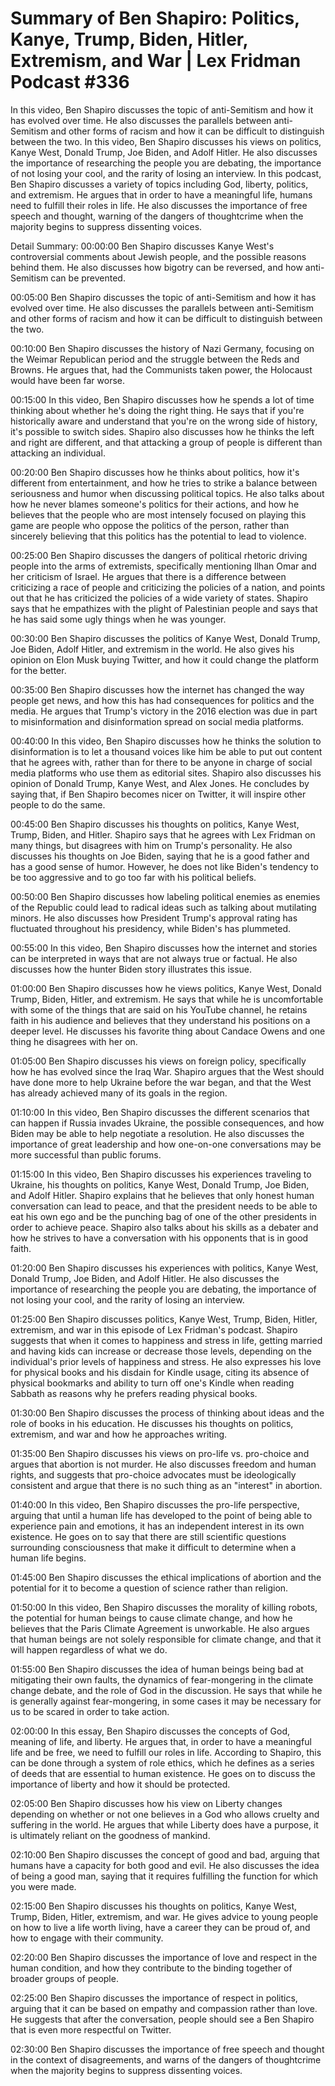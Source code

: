 # Summary of Ben Shapiro: Politics, Kanye, Trump, Biden, Hitler, Extremism, and War | Lex Fridman Podcast #336

In this video, Ben Shapiro discusses the topic of anti-Semitism and how it has evolved over time. He also discusses the parallels between anti-Semitism and other forms of racism and how it can be difficult to distinguish between the two.
In this video, Ben Shapiro discusses his views on politics, Kanye West, Donald Trump, Joe Biden, and Adolf Hitler. He also discusses the importance of researching the people you are debating, the importance of not losing your cool, and the rarity of losing an interview.
In this podcast, Ben Shapiro discusses a variety of topics including God, liberty, politics, and extremism. He argues that in order to have a meaningful life, humans need to fulfill their roles in life. He also discusses the importance of free speech and thought, warning of the dangers of thoughtcrime when the majority begins to suppress dissenting voices.

Detail Summary: 
00:00:00
Ben Shapiro discusses Kanye West's controversial comments about Jewish people, and the possible reasons behind them. He also discusses how bigotry can be reversed, and how anti-Semitism can be prevented.

00:05:00
Ben Shapiro discusses the topic of anti-Semitism and how it has evolved over time. He also discusses the parallels between anti-Semitism and other forms of racism and how it can be difficult to distinguish between the two.

00:10:00
Ben Shapiro discusses the history of Nazi Germany, focusing on the Weimar Republican period and the struggle between the Reds and Browns. He argues that, had the Communists taken power, the Holocaust would have been far worse.

00:15:00
In this video, Ben Shapiro discusses how he spends a lot of time thinking about whether he's doing the right thing. He says that if you're historically aware and understand that you're on the wrong side of history, it's possible to switch sides. Shapiro also discusses how he thinks the left and right are different, and that attacking a group of people is different than attacking an individual.

00:20:00
Ben Shapiro discusses how he thinks about politics, how it's different from entertainment, and how he tries to strike a balance between seriousness and humor when discussing political topics. He also talks about how he never blames someone's politics for their actions, and how he believes that the people who are most intensely focused on playing this game are people who oppose the politics of the person, rather than sincerely believing that this politics has the potential to lead to violence.

00:25:00
Ben Shapiro discusses the dangers of political rhetoric driving people into the arms of extremists, specifically mentioning Ilhan Omar and her criticism of Israel. He argues that there is a difference between criticizing a race of people and criticizing the policies of a nation, and points out that he has criticized the policies of a wide variety of states. Shapiro says that he empathizes with the plight of Palestinian people and says that he has said some ugly things when he was younger.

00:30:00
Ben Shapiro discusses the politics of Kanye West, Donald Trump, Joe Biden, Adolf Hitler, and extremism in the world. He also gives his opinion on Elon Musk buying Twitter, and how it could change the platform for the better.

00:35:00
Ben Shapiro discusses how the internet has changed the way people get news, and how this has had consequences for politics and the media. He argues that Trump's victory in the 2016 election was due in part to misinformation and disinformation spread on social media platforms.

00:40:00
In this video, Ben Shapiro discusses how he thinks the solution to disinformation is to let a thousand voices like him be able to put out content that he agrees with, rather than for there to be anyone in charge of social media platforms who use them as editorial sites. Shapiro also discusses his opinion of Donald Trump, Kanye West, and Alex Jones. He concludes by saying that, if Ben Shapiro becomes nicer on Twitter, it will inspire other people to do the same.

00:45:00
Ben Shapiro discusses his thoughts on politics, Kanye West, Trump, Biden, and Hitler. Shapiro says that he agrees with Lex Fridman on many things, but disagrees with him on Trump's personality. He also discusses his thoughts on Joe Biden, saying that he is a good father and has a good sense of humor. However, he does not like Biden's tendency to be too aggressive and to go too far with his political beliefs.

00:50:00
Ben Shapiro discusses how labeling political enemies as enemies of the Republic could lead to radical ideas such as talking about mutilating minors. He also discusses how President Trump's approval rating has fluctuated throughout his presidency, while Biden's has plummeted.

00:55:00
In this video, Ben Shapiro discusses how the internet and stories can be interpreted in ways that are not always true or factual. He also discusses how the hunter Biden story illustrates this issue.

01:00:00
Ben Shapiro discusses how he views politics, Kanye West, Donald Trump, Biden, Hitler, and extremism. He says that while he is uncomfortable with some of the things that are said on his YouTube channel, he retains faith in his audience and believes that they understand his positions on a deeper level. He discusses his favorite thing about Candace Owens and one thing he disagrees with her on.

01:05:00
Ben Shapiro discusses his views on foreign policy, specifically how he has evolved since the Iraq War. Shapiro argues that the West should have done more to help Ukraine before the war began, and that the West has already achieved many of its goals in the region.

01:10:00
In this video, Ben Shapiro discusses the different scenarios that can happen if Russia invades Ukraine, the possible consequences, and how Biden may be able to help negotiate a resolution. He also discusses the importance of great leadership and how one-on-one conversations may be more successful than public forums.

01:15:00
In this video, Ben Shapiro discusses his experiences traveling to Ukraine, his thoughts on politics, Kanye West, Donald Trump, Joe Biden, and Adolf Hitler. Shapiro explains that he believes that only honest human conversation can lead to peace, and that the president needs to be able to eat his own ego and be the punching bag of one of the other presidents in order to achieve peace. Shapiro also talks about his skills as a debater and how he strives to have a conversation with his opponents that is in good faith.

01:20:00
Ben Shapiro discusses his experiences with politics, Kanye West, Donald Trump, Joe Biden, and Adolf Hitler. He also discusses the importance of researching the people you are debating, the importance of not losing your cool, and the rarity of losing an interview.

01:25:00
Ben Shapiro discusses politics, Kanye West, Trump, Biden, Hitler, extremism, and war in this episode of Lex Fridman's podcast. Shapiro suggests that when it comes to happiness and stress in life, getting married and having kids can increase or decrease those levels, depending on the individual's prior levels of happiness and stress. He also expresses his love for physical books and his disdain for Kindle usage, citing its absence of physical bookmarks and ability to turn off one's Kindle when reading Sabbath as reasons why he prefers reading physical books.

01:30:00
Ben Shapiro discusses the process of thinking about ideas and the role of books in his education. He discusses his thoughts on politics, extremism, and war and how he approaches writing.

01:35:00
Ben Shapiro discusses his views on pro-life vs. pro-choice and argues that abortion is not murder. He also discusses freedom and human rights, and suggests that pro-choice advocates must be ideologically consistent and argue that there is no such thing as an "interest" in abortion.

01:40:00
In this video, Ben Shapiro discusses the pro-life perspective, arguing that until a human life has developed to the point of being able to experience pain and emotions, it has an independent interest in its own existence. He goes on to say that there are still scientific questions surrounding consciousness that make it difficult to determine when a human life begins.

01:45:00
Ben Shapiro discusses the ethical implications of abortion and the potential for it to become a question of science rather than religion.

01:50:00
In this video, Ben Shapiro discusses the morality of killing robots, the potential for human beings to cause climate change, and how he believes that the Paris Climate Agreement is unworkable. He also argues that human beings are not solely responsible for climate change, and that it will happen regardless of what we do.

01:55:00
Ben Shapiro discusses the idea of human beings being bad at mitigating their own faults, the dynamics of fear-mongering in the climate change debate, and the role of God in the discussion. He says that while he is generally against fear-mongering, in some cases it may be necessary for us to be scared in order to take action.

02:00:00
In this essay, Ben Shapiro discusses the concepts of God, meaning of life, and liberty. He argues that, in order to have a meaningful life and be free, we need to fulfill our roles in life. According to Shapiro, this can be done through a system of role ethics, which he defines as a series of deeds that are essential to human existence. He goes on to discuss the importance of liberty and how it should be protected.

02:05:00
Ben Shapiro discusses how his view on Liberty changes depending on whether or not one believes in a God who allows cruelty and suffering in the world. He argues that while Liberty does have a purpose, it is ultimately reliant on the goodness of mankind.

02:10:00
Ben Shapiro discusses the concept of good and bad, arguing that humans have a capacity for both good and evil. He also discusses the idea of being a good man, saying that it requires fulfilling the function for which you were made.

02:15:00
Ben Shapiro discusses his thoughts on politics, Kanye West, Trump, Biden, Hitler, extremism, and war. He gives advice to young people on how to live a life worth living, have a career they can be proud of, and how to engage with their community.

02:20:00
Ben Shapiro discusses the importance of love and respect in the human condition, and how they contribute to the binding together of broader groups of people.

02:25:00
Ben Shapiro discusses the importance of respect in politics, arguing that it can be based on empathy and compassion rather than love. He suggests that after the conversation, people should see a Ben Shapiro that is even more respectful on Twitter.

02:30:00
Ben Shapiro discusses the importance of free speech and thought in the context of disagreements, and warns of the dangers of thoughtcrime when the majority begins to suppress dissenting voices.


